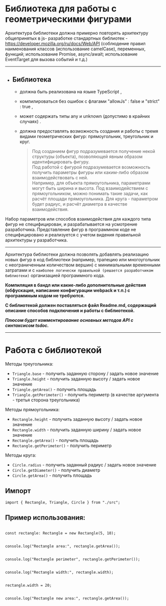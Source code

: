 # Библиотека для работы с геометрическими фигурами

Архитектура библиотеки должна примерно повторять архитектуру общепринятых в js- разработке стандартных библиотек - https://developer.mozilla.org/ru/docs/Web/API (соблюдение правил наименования классов (использование camelCase), переменных, функций; использование Promise, async/await; использование EventTarget для вызова событий и т.д.)

---

- ## Библиотека
	- должна быть реализована на языке TypeScript ,
	- компилироваться без ошибок с флагами "allowJs" : false и "strict" : true ,
	- может содержать типы any и unknown (допустимо в крайних случаях) .
	- должна предоставлять возможность создания и работы с тремя видами геометрических фигур: 
прямоугольник, треугольник и круг.

		> Под созданием фигур подразумевается получение некой структуры (объекта), позволяющей явным образом идентифицировать фигуру. </br>
		Под работой с фигурой подразумевается возможность получить параметры фигуры или каким-либо образом взаимодействовать с ней.</br>
		Например, для объекта прямоугольника, параметрами могут быть ширина и высота. Под взаимодействием с прямоугольником, можно понимать такие задачи, как расчёт площади прямоугольника. Для круга - параметром будет радиус, и расчёт диаметра в качестве взаимодействия.

Набор параметров или способов взаимодействия для каждого типа фигур не специфицирован, и разрабатывается на усмотрение разработчика. Представление фигур в программном коде не специфицировано и реализуется с учетом видения правильной архитектуры у разработчика.

---

Архитектура библиотеки должна позволять добавлять реализацию новых фигур в код библиотеки (например, трапецию или многоугольник с неограниченным количеством вершин) с минимальными временными затратами и с `наиболее логически правильной (решается разработчиком библиотеки)` организацией программного кода.

**Компиляция в бандл или какие-либо дополнительные действия (обфускация, написание конфигурации webpack и т.п.) с программным кодом не требуются.**

**С библиотекой должен поставляться файл Readme.md, содержащий описание способов подключения и работы с библиотекой.**

***Плюсом будет комментирование основных методов API с синтаксисом tsdoc.***


---


# Работа с библиотекой

Методы треугольника:
- `Triangle.base` - получить заданную сторону / задать новое значение
-	`Triangle.height` - получить заданную высоту / задать новое значение
-	`Triangle.getArea()` - получить площадь
-	`Triangle.getPerimeter()` - получить периметр (в качестве аргумента - третья сторона треугольника)

Методы прямоугольника:
- `Rectangle.height` - получить заданную высоту / задать новое значение
- `Rectangle.width` - получить заданную ширину / задать новое значение
- `Rectangle.getArea()` - получить площадь
- `Rectangle.getPerimeter()` - получить периметр

Методы круга:
-	`Circle.radius` - получить заданный радиус / задать новое значение
-	`Circle.getDiameter()` - получить диаметр
- `Circle.getArea()` - получить площадь

## Импорт
```import { Rectangle, Triangle, Circle } from "./src";```

## Пример использования:

<code>
const rectangle: Rectangle = new Rectangle(5, 10);
</br>
console.log("Rectangle area:", rectangle.getArea());
</br>
console.log("Rectangle perimeter", rectangle.getPerimeter());
</br>
console.log("Rectangle width:", rectangle.width);
</br>
rectangle.width = 20;
</br>
console.log("Rectangle new area:", rectangle.getArea());
</code>
